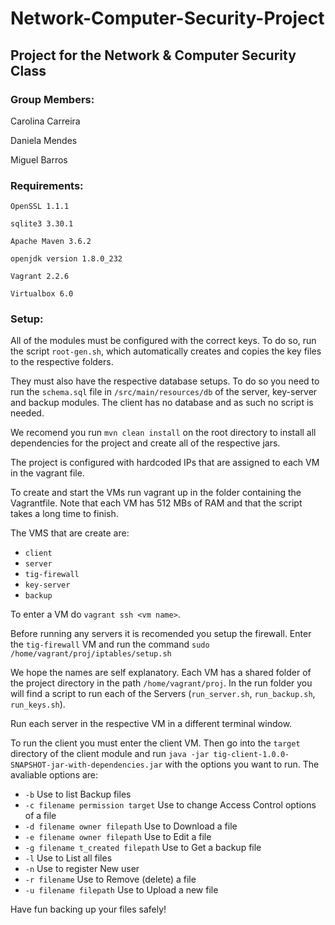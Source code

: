# Network-Computer-Security-Project

## Project for the Network & Computer Security Class

### Group Members:

Carolina Carreira

Daniela Mendes

Miguel Barros

### Requirements:

`OpenSSL 1.1.1`

`sqlite3 3.30.1`

`Apache Maven 3.6.2`

`openjdk version 1.8.0_232`

`Vagrant 2.2.6`

`Virtualbox 6.0`

### Setup:

All of the modules must be configured with the correct keys. To do so, run the script `root-gen.sh`, which automatically creates and copies the key files to the respective folders. 

They must also have the respective database setups. To do so you need to run the `schema.sql` file in `/src/main/resources/db` of the server, key-server and backup modules. The client has no database and as such no script is needed.

We recomend you run `mvn clean install` on the root directory to install all dependencies for the project and create all of the respective jars. 

The project is configured with hardcoded IPs that are assigned to each VM in the vagrant file.

To create and start the VMs run vagrant up in the folder containing the Vagrantfile. Note that each VM has 512 MBs of RAM and that the script takes a long time to finish.


The VMS that are create are:
* `client`
* `server`
* `tig-firewall`
* `key-server`
* `backup`

To enter a VM do `vagrant ssh <vm name>`.

Before running any servers it is recomended you setup the firewall. Enter the `tig-firewall` VM and run the command `sudo /home/vagrant/proj/iptables/setup.sh` 

We hope the names are self explanatory. Each VM has a shared folder of the project directory in the path `/home/vagrant/proj`. In the run folder you will find a script to run each of the Servers (`run_server.sh`, `run_backup.sh`, `run_keys.sh`). 

Run each server in the respective VM in a different terminal window.

To run the client you must enter the client VM. Then go into the `target` directory of the client module and run `java -jar tig-client-1.0.0-SNAPSHOT-jar-with-dependencies.jar` with the options you want to run. The avaliable options are:

*  `-b`                                 Use to list Backup files
*  `-c filename permission target`    Use to change Access Control options of a file
*  `-d filename owner filepath`       Use to Download a file
*  `-e filename owner filepath`       Use to Edit a file
*  `-g filename t_created filepath`   Use to Get a backup file
*  `-l`                                 Use to List all files
*  `-n`                                 Use to register New user
*  `-r filename`                      Use to Remove (delete) a file
*  `-u filename filepath`             Use to Upload a new file


Have fun backing up your files safely!
